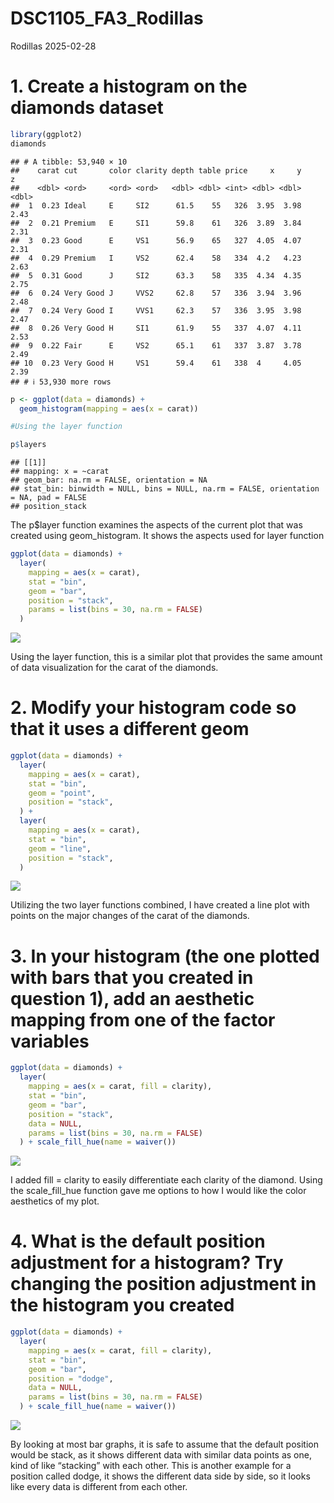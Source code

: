 DSC1105_FA3_Rodillas
================
Rodillas
2025-02-28

# 1. Create a histogram on the diamonds dataset

``` r
library(ggplot2)
diamonds
```

    ## # A tibble: 53,940 × 10
    ##    carat cut       color clarity depth table price     x     y     z
    ##    <dbl> <ord>     <ord> <ord>   <dbl> <dbl> <int> <dbl> <dbl> <dbl>
    ##  1  0.23 Ideal     E     SI2      61.5    55   326  3.95  3.98  2.43
    ##  2  0.21 Premium   E     SI1      59.8    61   326  3.89  3.84  2.31
    ##  3  0.23 Good      E     VS1      56.9    65   327  4.05  4.07  2.31
    ##  4  0.29 Premium   I     VS2      62.4    58   334  4.2   4.23  2.63
    ##  5  0.31 Good      J     SI2      63.3    58   335  4.34  4.35  2.75
    ##  6  0.24 Very Good J     VVS2     62.8    57   336  3.94  3.96  2.48
    ##  7  0.24 Very Good I     VVS1     62.3    57   336  3.95  3.98  2.47
    ##  8  0.26 Very Good H     SI1      61.9    55   337  4.07  4.11  2.53
    ##  9  0.22 Fair      E     VS2      65.1    61   337  3.87  3.78  2.49
    ## 10  0.23 Very Good H     VS1      59.4    61   338  4     4.05  2.39
    ## # ℹ 53,930 more rows

``` r
p <- ggplot(data = diamonds) +
  geom_histogram(mapping = aes(x = carat))

#Using the layer function

p$layers
```

    ## [[1]]
    ## mapping: x = ~carat 
    ## geom_bar: na.rm = FALSE, orientation = NA
    ## stat_bin: binwidth = NULL, bins = NULL, na.rm = FALSE, orientation = NA, pad = FALSE
    ## position_stack

The p\$layer function examines the aspects of the current plot that was
created using geom_histogram. It shows the aspects used for layer
function

``` r
ggplot(data = diamonds) +
  layer(
    mapping = aes(x = carat), 
    stat = "bin",             
    geom = "bar",             
    position = "stack",     
    params = list(bins = 30, na.rm = FALSE)
  )
```

![](DSC1105_FA3_Rodillas_files/figure-gfm/unnamed-chunk-2-1.png)<!-- -->

Using the layer function, this is a similar plot that provides the same
amount of data visualization for the carat of the diamonds.

# 2. Modify your histogram code so that it uses a different geom

``` r
ggplot(data = diamonds) +
  layer(
    mapping = aes(x = carat), 
    stat = "bin",             
    geom = "point",             
    position = "stack",     
  ) +
  layer(
    mapping = aes(x = carat), 
    stat = "bin",             
    geom = "line",             
    position = "stack",     
  )
```

![](DSC1105_FA3_Rodillas_files/figure-gfm/unnamed-chunk-3-1.png)<!-- -->

Utilizing the two layer functions combined, I have created a line plot
with points on the major changes of the carat of the diamonds.

# 3. In your histogram (the one plotted with bars that you created in question 1), add an aesthetic mapping from one of the factor variables

``` r
ggplot(data = diamonds) +
  layer(
    mapping = aes(x = carat, fill = clarity), 
    stat = "bin",             
    geom = "bar",              
    position = "stack",       
    data = NULL,
    params = list(bins = 30, na.rm = FALSE) 
  ) + scale_fill_hue(name = waiver())
```

![](DSC1105_FA3_Rodillas_files/figure-gfm/unnamed-chunk-4-1.png)<!-- -->

I added fill = clarity to easily differentiate each clarity of the
diamond. Using the scale_fill_hue function gave me options to how I
would like the color aesthetics of my plot.

# 4. What is the default position adjustment for a histogram? Try changing the position adjustment in the histogram you created

``` r
ggplot(data = diamonds) +
  layer(
    mapping = aes(x = carat, fill = clarity), 
    stat = "bin",             
    geom = "bar",              
    position = "dodge",       
    data = NULL,
    params = list(bins = 30, na.rm = FALSE) 
  ) + scale_fill_hue(name = waiver())
```

![](DSC1105_FA3_Rodillas_files/figure-gfm/unnamed-chunk-5-1.png)<!-- -->

By looking at most bar graphs, it is safe to assume that the default
position would be stack, as it shows different data with similar data
points as one, kind of like “stacking” with each other. This is another
example for a position called dodge, it shows the different data side by
side, so it looks like every data is different from each other.
